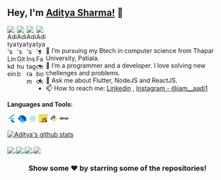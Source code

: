 ## Hey, I'm [Aditya Sharma!](https://adityasharma.tech) 👋

<a href="https://www.linkedin.com/in/adityasharmalinkin">
  <img align="left" alt="Aditya's Linkdein" width="22px" src="https://cdn.jsdelivr.net/npm/simple-icons@v3/icons/linkedin.svg" />
</a>
<a href="https://github.com/Aadiyaara">
  <img align="left" alt="Aditya's Github" width="22px" src="https://cdn.jsdelivr.net/npm/simple-icons@v3/icons/github.svg" />
</a>
<a href="https://www.instagram.com/iam__aadi1_">
  <img align="left" alt="Aditya's Instagram" width="22px" src="https://cdn.jsdelivr.net/npm/simple-icons@v3/icons/instagram.svg" />
</a>
<a href="https://www.facebook.com/AadiSharma99">
  <img align="left" alt="Aditya's Facebook" width="22px" src="https://cdn.jsdelivr.net/npm/simple-icons@v3/icons/facebook.svg" />
</a>

<br/>
<br/>



- 📕 I’m pursuing my Btech in computer science from Thapar University, Patiala.
- 👯 I’m a programmer and a developer. I love solving new chellenges and problems. 
- 💬 Ask me about Flutter, NodeJS and ReactJS.
- 📫 How to reach me: [Linkedin](https://www.linkedin.com/in/adityasharmalinkin) , [Instagram - @iam__aadi1](https://www.instagram.com/iam__aadi1_)




**Languages and Tools:**  

<code><img height="20" src="https://raw.githubusercontent.com/github/explore/80688e429a7d4ef2fca1e82350fe8e3517d3494d/topics/flutter/flutter.png"></code>
<code><img height="20" src="https://raw.githubusercontent.com/github/explore/80688e429a7d4ef2fca1e82350fe8e3517d3494d/topics/dart/dart.png"></code>
<code><img height="20" src="https://raw.githubusercontent.com/github/explore/80688e429a7d4ef2fca1e82350fe8e3517d3494d/topics/react/react.png"></code>
<code><img height="20" src="https://raw.githubusercontent.com/github/explore/80688e429a7d4ef2fca1e82350fe8e3517d3494d/topics/javascript/javascript.png"></code>
<code><img height="20" src="https://raw.githubusercontent.com/github/explore/80688e429a7d4ef2fca1e82350fe8e3517d3494d/topics/python/python.png"></code>
<code><img height="20" src="https://raw.githubusercontent.com/github/explore/80688e429a7d4ef2fca1e82350fe8e3517d3494d/topics/django/django.png"></code>    


<a href="https://github.com/aadiyaara">
 <img align="center" src="https://github-readme-stats.vercel.app/api?username=aadiyaara&show_icons=true&theme=dracula&line_height=27" alt="Aditya's github stats"/>
</a>
<br/>
<br/>
<a href="https://github.com/aadiyaara/ninjaproject">
  <img align="center" src="https://github-readme-stats.vercel.app/api/pin/?username=aadiyaara&repo=ninjaproject&theme=dark" />

</a>
<a href="https://github.com/aadiyaara/Doubtout">
 <img align="center" src="https://github-readme-stats.vercel.app/api/pin/?username=aadiyaara&repo=Doubtout&theme=dark" />
</a>
<a href="https://github.com/aadiyaara/Attendance-App">
 <img align="center" src="https://github-readme-stats.vercel.app/api/pin/?username=aadiyaara&repo=Attendance-App&theme=dark" />
</a>
<a href="https://github.com/aadiyaara/bajajhealth-app">
 <img align="center" src="https://github-readme-stats.vercel.app/api/pin/?username=aadiyaara&repo=bajajhealth-app&theme=dark" />
</a>

<div align="center">

### Show some ❤️ by starring some of the repositories!

</div>
